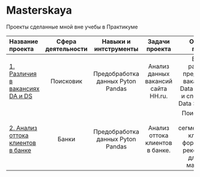 # Masterskaya

Проекты сделанные мной вне учебы в Практикуме

|Название проекта| Сфера деятельности|  Навыки и интструменты| Задачи проекта|Описание проекта|
|:---------|:----------:|:----------:|:---------:| :--------:|
|[1. Различия в вакансиях DA и DS](https://github.com/Pachkovskaya/Masterskaya/blob/main/Independent%20Work/%D0%A0%D0%B0%D0%B7%D0%BB%D0%B8%D1%87%D0%B8%D1%8F%20%D0%B2%20%D0%B2%D0%B0%D0%BA%D0%B0%D0%BD%D1%81%D0%B8%D1%8F%D1%85%20%D0%B4%D0%BB%D1%8F%20DA%20%D0%B8%20DS%20(1).ipynb)| Поисковик  |Предобработка данных Pyton Pandas |Анализ данных вакансий сайта HH.ru. |    Выявить различия в предлагаемых вакансиях для Data Analyst(DA) и специалистов Data Science(DS). |
|[2. Анализ оттока клиентов в банке](https://github.com/Pachkovskaya/Masterskaya/blob/main/Independent%20Work/%D0%90%D0%BD%D0%B0%D0%BB%D0%B8%D0%B7%20%D0%BE%D1%82%D1%82%D0%BE%D0%BA%D0%B0%20%D0%B2%20%D0%B1%D0%B0%D0%BD%D0%BA%D0%B5.ipynb)| Банки  |Предобработка данных Pyton Pandas |Анализ оттока клиентов в банке. |    Поиск и анализ оттока, сегментирование клиентов и формирование рекомендаций для отдела маркетинга. |
